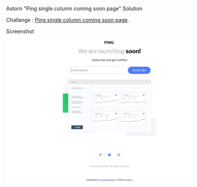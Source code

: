 Astorn "Ping single column coming soon page" Solution

Challange : [Ping single column coming soon page](https://www.frontendmentor.io/challenges/ping-single-column-coming-soon-page-5cadd051fec04111f7b848da/hub).

Screenshot
![Screenshot](/images/screenshoot.png)
